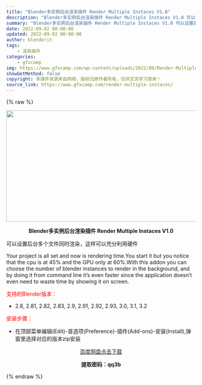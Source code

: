 ```yaml
---
title: "Blender多实例后台渲染插件 Render Multiple Instaces V1.0"
description: "Blender多实例后台渲染插件 Render Multiple Instaces V1.0 可以设置后台多个文件同时渲染，这样可以充分利用硬件 Your project is all set and..."
summary: "Blender多实例后台渲染插件 Render Multiple Instaces V1.0 可以设置后台多个文件同时渲染，这样可以充分利用硬件 Your project is all set and..."
date: 2022-09-02 00:00:00
updated: 2022-09-02 00:00:00
author: blenderit
tags: 
    - 渲染插件
categories:
    - gfxcamp
img: https://www.gfxcamp.com/wp-content/uploads/2022/09/Render-Multiple-Instaces.jpg
showGetMethod: false
copyright: 本插件资源来自网络，版权归原作者所有，仅供交流学习使用！
source_link: https://www.gfxcamp.com/render-multiple-instaces/
---
```


{% raw %}
<div><p style="text-align: center;"><img decoding="async" class="aligncenter size-full wp-image-106643" src="https://www.gfxcamp.com/wp-content/uploads/2022/09/Render-Multiple-Instaces.jpg" data-src="https://www.gfxcamp.com/wp-content/uploads/2022/09/Render-Multiple-Instaces.jpg" alt="" width="590" height="295" data-srcset="https://www.gfxcamp.com/wp-content/uploads/2022/09/Render-Multiple-Instaces.jpg 590w, https://www.gfxcamp.com/wp-content/uploads/2022/09/Render-Multiple-Instaces-150x75.jpg 150w" data-sizes="(max-width: 590px) 100vw, 590px"></p><p style="text-align: center;"><strong>Blender多实例后台渲染插件 Render Multiple Instaces V1.0</strong></p><p>可以设置后台多个文件同时渲染，这样可以充分利用硬件</p><p>Your project is all set and now is rendering time.You start it but you notice that the cpu is at 45% and the GPU only at 60%.With this addon you can choose the number of blender instances to render in the background, and by doing it from command line it’s even faster since the application doesn’t even need to waste time by showing it on screen.</p><p style="text-align: left;"><span style="color: #ff0000;">支持的Blender版本：</span></p><ul>
<li style="text-align: left;">2.8, 2.81, 2.82, 2.83, 2.9, 2.91, 2.92, 2.93, 3.0, 3.1, 3.2</li>
</ul><p style="text-align: left;"><span style="color: #ff0000;">安装步骤：</span></p><ul>
<li>在顶部菜单编辑(Edit)-首选项(Preference)-插件(Add-ons)-安装(Install),弹窗里选择对应的版本zip安装</li>
</ul><p style="text-align: center;"><a class="maxbutton-3 maxbutton maxbutton-baidu" target="_blank" rel="noopener" href="https://pan.baidu.com/s/1ceYt6ghSpEPRIOeZlRhlsw?pwd=qq3b"><span class="mb-text">百度网盘点击下载</span></a></p><p style="text-align: center;"><strong>提取密码：qq3b</strong></p></div>
<div style="display: none">gfxcamp</div>
{% endraw %}